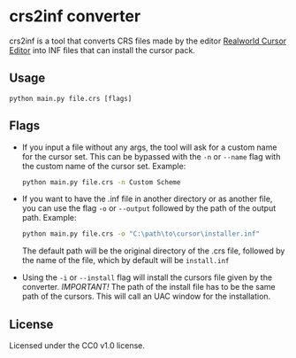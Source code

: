 # crs2inf converter
crs2inf is a tool that converts CRS files made by the editor [Realworld Cursor Editor] into INF files that can install the cursor pack.
## Usage
```batch
python main.py file.crs [flags]
```
## Flags
- If you input a file without any args, the tool will ask for a custom name for the cursor set. This can be bypassed with the `-n` or `--name` flag with the custom name of the cursor set. Example:
    ```sh
    python main.py file.crs -n Custom Scheme
    ```
- If you want to have the .inf file in another directory or as another file, you can use the flag `-o` or `--output` followed by the path of the output path. Example:
    ```sh
    python main.py file.crs -o "C:\path\to\cursor\installer.inf"
    ```
    The default path will be the original directory of the .crs file, followed by the name of the file, which by default will be `install.inf`
    
- Using the `-i` or `--install` flag will install the cursors file given by the converter. _IMPORTANT!_ The path of the install file has to be the same path of the cursors. 
    This will call an UAC window for the installation.

## License
Licensed under the CC0 v1.0 license.

[Realworld Cursor Editor]: <https://www.rw-designer.com/cursor-maker>
